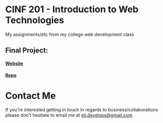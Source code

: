 # CINF 201 - Introduction to Web Technologies
My assignments/etc from my college web development class

## Final Project:

#### [Website](https://www.albany.edu/~em421433/CINF%20201/FinalProject/html/homepage.html "FinalProject!")
#### [Repo](http://github.com/emonzon42/WebPortfolio "FinalProject!")

# Contact Me
If you're interested getting in touch in regards to business/collaborations 
please don't hesitate to email me at eli.develops@gmail.com